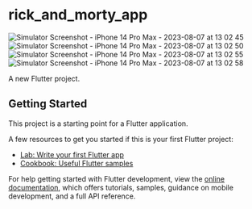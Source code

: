 # rick_and_morty_app
![Simulator Screenshot - iPhone 14 Pro Max - 2023-08-07 at 13 02 45](https://github.com/juanprendon2603/Rick_and_Morty_APP/assets/42781066/01b89883-39e0-40dc-b312-00874fa37201)
![Simulator Screenshot - iPhone 14 Pro Max - 2023-08-07 at 13 02 50](https://github.com/juanprendon2603/Rick_and_Morty_APP/assets/42781066/70db03d3-5973-4349-9cd8-fa879c551c3d)
![Simulator Screenshot - iPhone 14 Pro Max - 2023-08-07 at 13 02 55](https://github.com/juanprendon2603/Rick_and_Morty_APP/assets/42781066/57c8acd4-50e5-45d3-8e19-ac3414aceff4)
![Simulator Screenshot - iPhone 14 Pro Max - 2023-08-07 at 13 02 58](https://github.com/juanprendon2603/Rick_and_Morty_APP/assets/42781066/af205639-1700-49d4-93b3-2bd9ef827a0e)

A new Flutter project.

## Getting Started

This project is a starting point for a Flutter application.

A few resources to get you started if this is your first Flutter project:

- [Lab: Write your first Flutter app](https://docs.flutter.dev/get-started/codelab)
- [Cookbook: Useful Flutter samples](https://docs.flutter.dev/cookbook)

For help getting started with Flutter development, view the
[online documentation](https://docs.flutter.dev/), which offers tutorials,
samples, guidance on mobile development, and a full API reference.

